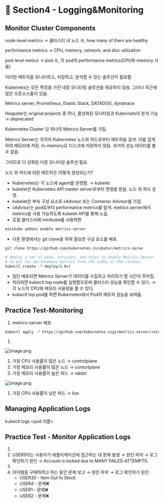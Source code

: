 # 🍨 Section4 - Logging&Monitoring

## Monitor Cluster Components


node-level metrics → 클러스터 내 노드 수, how many of them are healthy


performance metrics → CPU, memory, network, and disc utilization


pod-level  metics → pod 수, 각 pod의 performance metrics(CPU와 memory 사용)


이러한 메트릭을 모니터하고, 저장하고, 분석할 수 있는 솔루션이 필요함.


Kubernets는 모든 특징을 가진 내장 모니터링 솔루션을 제공하지 않음. 그러나 최근에 많은 오픈소스들이 있음.


Metrics server, Prometheus, Elastic Stack, DATADOG, dynatrace


Heapster는 original projects 중 하나, 활성화된 모니터링과 Kubernets의 분석 기능 → deprecated


Kubernetes Cluster 당 하나의 Metrics Server를 가짐.


Metrics Server는 각각의 Kubernetes 노드와 파드로부터 메트릭을 검색. 이를 집계하여 메모리에 저장. In-memory로 디스크에 저장하지 않음. 과거의 성능 데이터를 볼 수 없음.


그러므로 더 강화된 다른 모니터링 솔루션 필요.


노드 위 파드에 대한 메트릭은 어떻게 생성되는가?

- Kubernetes는 각 노드에 agent를 운영함. → kubelet
- kubelet은 Kubernetes API master server로부터 명령을 받음. 노드 위 파드 운영.
- kubelet은 부속 구성 요소로 cAdvisor 또는 Container Advisor를 가짐.
- cAdvisor는 pod로부터 performance metrics를 탐색. metrics server에서 metrics을 사용 가능하도록  kubelet API를 통해 노출.
- 로컬 클러스터에 minikube를 사용하면

```bash
minikube addons enable metrics-server
```

- 다른 환경에서는 git clone을 하여 필요한 구성 요소를 배포.

```bash
git clone https://github-com/kubernetes-incubator/metrics-serve

# deploy a set of pods, services, and roles to enable Metrics Server
# to pul for performance metrics from the nodes in the cluster.
kubectl create -f deploy/1.8+/
```

- 일단 배포되면 Metrics Server가 데이터를 수집하고 처리하기 할 시간이 주어짐.
- 처리되면 kubectl top node를 실행함으로써 클러스터 성능을 확인할 수 있다. → 각 노드의 CPU와 메모리 사용량을 볼 수 있다.
- kubectl top pod를 하면 Kubernetes에서 Pod의 메트릭 성능을 보여줌.

## Practice Test-Monitoring

1. metrics-server 배포

```bash
kubectl apply -f https://github.com/kubernetes-sigs/metrics-server/releases/latest/download/components.yaml
```

1. 

![image.png](https://prod-files-secure.s3.us-west-2.amazonaws.com/b2ea2032-00e9-4883-a13b-cb03cf5b2334/be867e9c-0d47-47a3-971e-146d2c8c7945/image.png?X-Amz-Algorithm=AWS4-HMAC-SHA256&X-Amz-Content-Sha256=UNSIGNED-PAYLOAD&X-Amz-Credential=ASIAZI2LB4666YP5KBCO%2F20250414%2Fus-west-2%2Fs3%2Faws4_request&X-Amz-Date=20250414T140923Z&X-Amz-Expires=3600&X-Amz-Security-Token=IQoJb3JpZ2luX2VjEI7%2F%2F%2F%2F%2F%2F%2F%2F%2F%2FwEaCXVzLXdlc3QtMiJHMEUCICRSxdnhz3JgitPJB4kFsTO%2FtjAd4HhkFqxBablDPs3rAiEAhretpyMrm80quwTm%2F96GkYvqonRTyLp1IKVi%2B0o2HcYq%2FwMIFxAAGgw2Mzc0MjMxODM4MDUiDEbmNF7o8Bl%2BQLcZ4yrcA8m4JuY5Z1Td%2BdBFoW18gUeQFiAvxqYja6Ekp9tGVOXpTF87BIOPNyPGaVjo0nO3CJnbzlrBCW%2Bi5iDsa0MvApa56LAhfxaX2Q%2BqC6CtpsmrPyvutTUa7yhOWKF9rLFUqFQ8lDuU6txUq5hm3vUYNL1t9dtZgCptHxO%2FblnJ2nL2FgI2697RZxWSwCfy2vnI0NgSXd5r%2B8AZ38hX4rM8Ci9Cb%2FoRDZPow8NQfw3iPqQzTHRhxxtzxRNP3UXn9K2ibAXfAS4E9mrRig%2F5iiwn05xAszWzl8eGp90bQqa38U3IIBHXXbT09l1wt3GBxp%2By9DPAHMGyPU6LUNRu9OWFTJiDcHay2LEG%2Bnesp7L0Wn4Ql8qP18hD9hg%2BW0AK%2FRCQGvO7Jkp3FFAe%2FslDS0aIXo2RM2acop6vKn8suTN64AuqiwNki8KujvShXytwpYZCWgnf2ZEoHzU%2FVIwv%2BWY29p14i6LShiMBkYSjxIvf1kp4zOLPVX7cTQlGQnfAeMN0FLxilL7EkTQuWwUvIX9cQME5m5BOHeuQgIj%2FpSe6lNWPMpm93agQob1UilW9nrNVRcZCP1yA9TIu%2BfeKF3Yyrm5RmywFX8kkcSrTk1GeKNgzdBARUv8aNwz2b13BMJSo9L8GOqUBR5B%2BCYvmus7LzayalElOTLOZRQlvYe7Sdxrgy8UINn%2BC1Tgdnk%2FDWT9irvr5Cg17Dqwtyb2WJxohSKyeaQVhUkLybI9PLbjU%2BPHzmCot62ci6IYjb%2BoPjAbvGHepisAtlxVy4xP2MQUorAG3zdCiBvhqIMB%2FsqaHRgWGfF9o2OQA0gR1hKTCOIn82n17upjzkUiTF4OzAupNXP1%2F4ByOPbLpqxHf&X-Amz-Signature=77a3f1ef56caf77bfc121bcd6031fdd023f120929488624164ca962e0893745f&X-Amz-SignedHeaders=host&x-id=GetObject)

1. 가장 CPU 사용률이 많은 노드 → controlplane
2. 가장 메모리 사용률이 많은 노드 → contorlplane
3. 가장 메모리 사용률이 높은 파드 → rabbit

![image.png](https://prod-files-secure.s3.us-west-2.amazonaws.com/b2ea2032-00e9-4883-a13b-cb03cf5b2334/a5ad8203-cf78-4c06-9de1-67cb491aedc9/image.png?X-Amz-Algorithm=AWS4-HMAC-SHA256&X-Amz-Content-Sha256=UNSIGNED-PAYLOAD&X-Amz-Credential=ASIAZI2LB4666YP5KBCO%2F20250414%2Fus-west-2%2Fs3%2Faws4_request&X-Amz-Date=20250414T140923Z&X-Amz-Expires=3600&X-Amz-Security-Token=IQoJb3JpZ2luX2VjEI7%2F%2F%2F%2F%2F%2F%2F%2F%2F%2FwEaCXVzLXdlc3QtMiJHMEUCICRSxdnhz3JgitPJB4kFsTO%2FtjAd4HhkFqxBablDPs3rAiEAhretpyMrm80quwTm%2F96GkYvqonRTyLp1IKVi%2B0o2HcYq%2FwMIFxAAGgw2Mzc0MjMxODM4MDUiDEbmNF7o8Bl%2BQLcZ4yrcA8m4JuY5Z1Td%2BdBFoW18gUeQFiAvxqYja6Ekp9tGVOXpTF87BIOPNyPGaVjo0nO3CJnbzlrBCW%2Bi5iDsa0MvApa56LAhfxaX2Q%2BqC6CtpsmrPyvutTUa7yhOWKF9rLFUqFQ8lDuU6txUq5hm3vUYNL1t9dtZgCptHxO%2FblnJ2nL2FgI2697RZxWSwCfy2vnI0NgSXd5r%2B8AZ38hX4rM8Ci9Cb%2FoRDZPow8NQfw3iPqQzTHRhxxtzxRNP3UXn9K2ibAXfAS4E9mrRig%2F5iiwn05xAszWzl8eGp90bQqa38U3IIBHXXbT09l1wt3GBxp%2By9DPAHMGyPU6LUNRu9OWFTJiDcHay2LEG%2Bnesp7L0Wn4Ql8qP18hD9hg%2BW0AK%2FRCQGvO7Jkp3FFAe%2FslDS0aIXo2RM2acop6vKn8suTN64AuqiwNki8KujvShXytwpYZCWgnf2ZEoHzU%2FVIwv%2BWY29p14i6LShiMBkYSjxIvf1kp4zOLPVX7cTQlGQnfAeMN0FLxilL7EkTQuWwUvIX9cQME5m5BOHeuQgIj%2FpSe6lNWPMpm93agQob1UilW9nrNVRcZCP1yA9TIu%2BfeKF3Yyrm5RmywFX8kkcSrTk1GeKNgzdBARUv8aNwz2b13BMJSo9L8GOqUBR5B%2BCYvmus7LzayalElOTLOZRQlvYe7Sdxrgy8UINn%2BC1Tgdnk%2FDWT9irvr5Cg17Dqwtyb2WJxohSKyeaQVhUkLybI9PLbjU%2BPHzmCot62ci6IYjb%2BoPjAbvGHepisAtlxVy4xP2MQUorAG3zdCiBvhqIMB%2FsqaHRgWGfF9o2OQA0gR1hKTCOIn82n17upjzkUiTF4OzAupNXP1%2F4ByOPbLpqxHf&X-Amz-Signature=b47a5135158f255857ec0986b4d282b1990bded91cd5577df618afed1d6a3393&X-Amz-SignedHeaders=host&x-id=GetObject)

1. 가장 CPU 사용률이 낮은 파드 → lion

## Managing Application Logs


kubectl logs <pod 이름>


## Practice Test - Monitor Application Logs

1. 
2. USER5라는 사용자가 애플리케이션에 접근하는 데 문제 발생 → 원인 파악 → 로그 확인하기
원인 → Account is locked due to MANY FAILED ATTEMPTS.
3. 
4. 아이템을 구매하려고 하는 동안 문제 보고 → 원인 파악 → 로그 확인하기
원인
    - USER30 - Item Out fo Stock
    - USER4 - 문제❌
    - USER1 - 문제❌
    - USER2 - 문제❌
